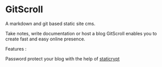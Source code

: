 # GitScroll

A markdown and git based static site cms.

Take notes, write documentation or host a blog GitScroll enables you to create fast and easy online presence.

Features : 

Password protect your blog with the help of [staticrypt](https://github.com/robinmoisson/staticrypt) 
